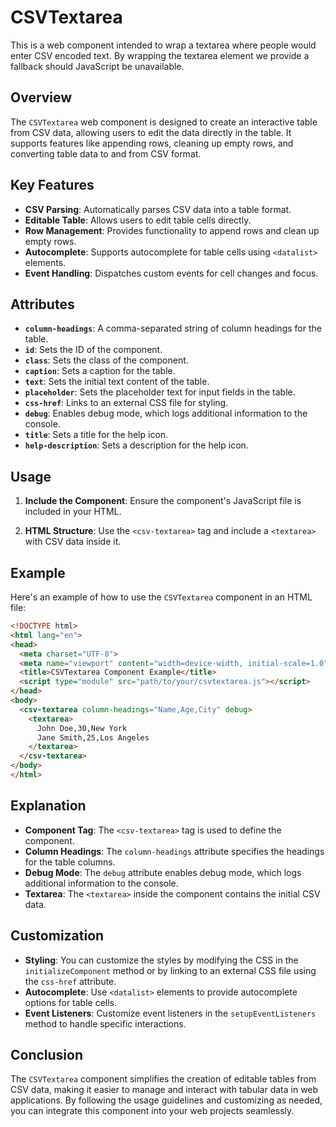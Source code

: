
# CSVTextarea

This is a web component intended to wrap a textarea where people would enter CSV encoded text.  By wrapping the textarea element we provide a fallback should JavaScript be unavailable.

## Overview

The `CSVTextarea` web component is designed to create an interactive table from CSV data, allowing users to edit the data directly in the table. It supports features like appending rows, cleaning up empty rows, and converting table data to and from CSV format.

## Key Features

- **CSV Parsing**: Automatically parses CSV data into a table format.
- **Editable Table**: Allows users to edit table cells directly.
- **Row Management**: Provides functionality to append rows and clean up empty rows.
- **Autocomplete**: Supports autocomplete for table cells using `<datalist>` elements.
- **Event Handling**: Dispatches custom events for cell changes and focus.

## Attributes

- **`column-headings`**: A comma-separated string of column headings for the table.
- **`id`**: Sets the ID of the component.
- **`class`**: Sets the class of the component.
- **`caption`**: Sets a caption for the table.
- **`text`**: Sets the initial text content of the table.
- **`placeholder`**: Sets the placeholder text for input fields in the table.
- **`css-href`**: Links to an external CSS file for styling.
- **`debug`**: Enables debug mode, which logs additional information to the console.
- **`title`**: Sets a title for the help icon.
- **`help-description`**: Sets a description for the help icon.

## Usage

1. **Include the Component**: Ensure the component's JavaScript file is included in your HTML.

2. **HTML Structure**: Use the `<csv-textarea>` tag and include a `<textarea>` with CSV data inside it.

## Example

Here's an example of how to use the `CSVTextarea` component in an HTML file:

```html
<!DOCTYPE html>
<html lang="en">
<head>
  <meta charset="UTF-8">
  <meta name="viewport" content="width=device-width, initial-scale=1.0">
  <title>CSVTextarea Component Example</title>
  <script type="module" src="path/to/your/csvtextarea.js"></script>
</head>
<body>
  <csv-textarea column-headings="Name,Age,City" debug>
    <textarea>
      John Doe,30,New York
      Jane Smith,25,Los Angeles
    </textarea>
  </csv-textarea>
</body>
</html>
```

## Explanation

- **Component Tag**: The `<csv-textarea>` tag is used to define the component.
- **Column Headings**: The `column-headings` attribute specifies the headings for the table columns.
- **Debug Mode**: The `debug` attribute enables debug mode, which logs additional information to the console.
- **Textarea**: The `<textarea>` inside the component contains the initial CSV data.

## Customization

- **Styling**: You can customize the styles by modifying the CSS in the `initializeComponent` method or by linking to an external CSS file using the `css-href` attribute.
- **Autocomplete**: Use `<datalist>` elements to provide autocomplete options for table cells.
- **Event Listeners**: Customize event listeners in the `setupEventListeners` method to handle specific interactions.

## Conclusion

The `CSVTextarea` component simplifies the creation of editable tables from CSV data, making it easier to manage and interact with tabular data in web applications. By following the usage guidelines and customizing as needed, you can integrate this component into your web projects seamlessly.
